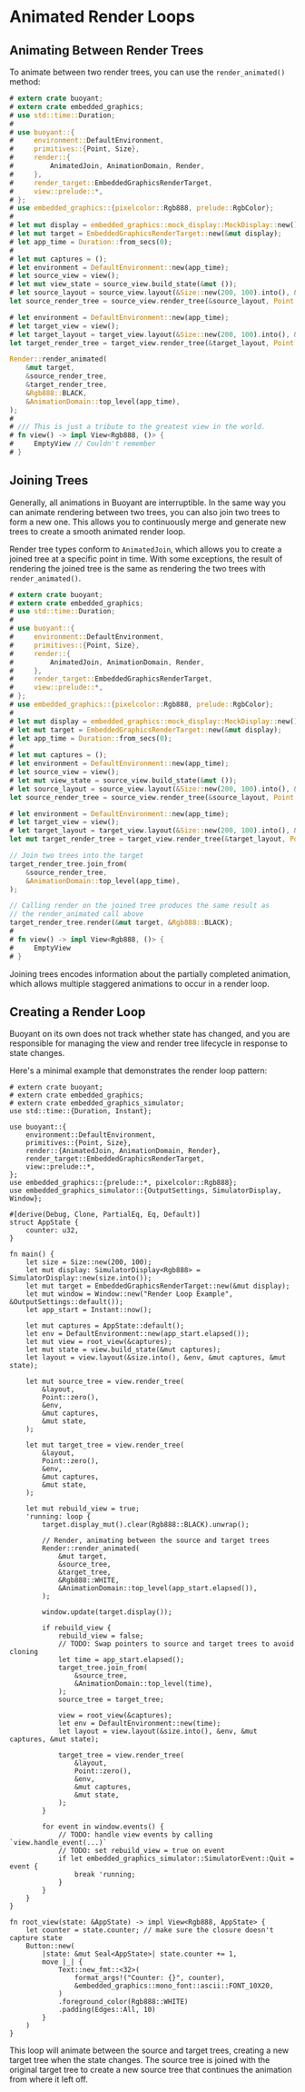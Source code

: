 # Animated Render Loops

## Animating Between Render Trees

To animate between two render trees, you can use the `render_animated()` method:

```rust
# extern crate buoyant;
# extern crate embedded_graphics;
# use std::time::Duration;
#
# use buoyant::{
#     environment::DefaultEnvironment,
#     primitives::{Point, Size},
#     render::{
#         AnimatedJoin, AnimationDomain, Render,
#     },
#     render_target::EmbeddedGraphicsRenderTarget,
#     view::prelude::*,
# };
# use embedded_graphics::{pixelcolor::Rgb888, prelude::RgbColor};
#
# let mut display = embedded_graphics::mock_display::MockDisplay::new();
# let mut target = EmbeddedGraphicsRenderTarget::new(&mut display);
# let app_time = Duration::from_secs(0);
#
# let mut captures = ();
# let environment = DefaultEnvironment::new(app_time);
# let source_view = view();
# let mut view_state = source_view.build_state(&mut ());
# let source_layout = source_view.layout(&Size::new(200, 100).into(), &environment, &mut captures, &mut view_state);
let source_render_tree = source_view.render_tree(&source_layout, Point::zero(), &environment, &mut captures, &mut view_state);

# let environment = DefaultEnvironment::new(app_time);
# let target_view = view();
# let target_layout = target_view.layout(&Size::new(200, 100).into(), &environment, &mut captures, &mut view_state);
let target_render_tree = target_view.render_tree(&target_layout, Point::zero(), &environment, &mut captures, &mut view_state);

Render::render_animated(
    &mut target,
    &source_render_tree,
    &target_render_tree,
    &Rgb888::BLACK,
    &AnimationDomain::top_level(app_time),
);
#
# /// This is just a tribute to the greatest view in the world.
# fn view() -> impl View<Rgb888, ()> {
#     EmptyView // Couldn't remember
# }
```

## Joining Trees

Generally, all animations in Buoyant are interruptible. In the same way you can animate
rendering between two trees, you can also join two trees to form a new one. This allows
you to continuously merge and generate new trees to create a smooth animated render loop.

Render tree types conform to `AnimatedJoin`, which allows you to create a joined tree
at a specific point in time. With some exceptions, the result of rendering the joined tree
is the same as rendering the two trees with `render_animated()`.

```rust
# extern crate buoyant;
# extern crate embedded_graphics;
# use std::time::Duration;
#
# use buoyant::{
#     environment::DefaultEnvironment,
#     primitives::{Point, Size},
#     render::{
#         AnimatedJoin, AnimationDomain, Render,
#     },
#     render_target::EmbeddedGraphicsRenderTarget,
#     view::prelude::*,
# };
# use embedded_graphics::{pixelcolor::Rgb888, prelude::RgbColor};
#
# let mut display = embedded_graphics::mock_display::MockDisplay::new();
# let mut target = EmbeddedGraphicsRenderTarget::new(&mut display);
# let app_time = Duration::from_secs(0);
#
# let mut captures = ();
# let environment = DefaultEnvironment::new(app_time);
# let source_view = view();
# let mut view_state = source_view.build_state(&mut ());
# let source_layout = source_view.layout(&Size::new(200, 100).into(), &environment, &mut captures, &mut view_state);
let source_render_tree = source_view.render_tree(&source_layout, Point::zero(), &environment, &mut captures, &mut view_state);

# let environment = DefaultEnvironment::new(app_time);
# let target_view = view();
# let target_layout = target_view.layout(&Size::new(200, 100).into(), &environment, &mut captures, &mut view_state);
let mut target_render_tree = target_view.render_tree(&target_layout, Point::zero(), &environment, &mut captures, &mut view_state);

// Join two trees into the target
target_render_tree.join_from(
    &source_render_tree,
    &AnimationDomain::top_level(app_time),
);

// Calling render on the joined tree produces the same result as
// the render_animated call above
target_render_tree.render(&mut target, &Rgb888::BLACK);
#
# fn view() -> impl View<Rgb888, ()> {
#     EmptyView
# }
```

Joining trees encodes information about the partially completed animation, which allows multiple
staggered animations to occur in a render loop.

## Creating a Render Loop

Buoyant on its own does not track whether state has changed, and you are responsible
for managing the view and render tree lifecycle in response to state changes.

Here's a minimal example that demonstrates the render loop pattern:

```rust,no_run
# extern crate buoyant;
# extern crate embedded_graphics;
# extern crate embedded_graphics_simulator;
use std::time::{Duration, Instant};

use buoyant::{
    environment::DefaultEnvironment,
    primitives::{Point, Size},
    render::{AnimatedJoin, AnimationDomain, Render},
    render_target::EmbeddedGraphicsRenderTarget,
    view::prelude::*,
};
use embedded_graphics::{prelude::*, pixelcolor::Rgb888};
use embedded_graphics_simulator::{OutputSettings, SimulatorDisplay, Window};

#[derive(Debug, Clone, PartialEq, Eq, Default)]
struct AppState {
    counter: u32,
}

fn main() {
    let size = Size::new(200, 100);
    let mut display: SimulatorDisplay<Rgb888> = SimulatorDisplay::new(size.into());
    let mut target = EmbeddedGraphicsRenderTarget::new(&mut display);
    let mut window = Window::new("Render Loop Example", &OutputSettings::default());
    let app_start = Instant::now();

    let mut captures = AppState::default();
    let env = DefaultEnvironment::new(app_start.elapsed());
    let mut view = root_view(&captures);
    let mut state = view.build_state(&mut captures);
    let layout = view.layout(&size.into(), &env, &mut captures, &mut state);

    let mut source_tree = view.render_tree(
        &layout,
        Point::zero(),
        &env,
        &mut captures,
        &mut state,
    );

    let mut target_tree = view.render_tree(
        &layout,
        Point::zero(),
        &env,
        &mut captures,
        &mut state,
    );

    let mut rebuild_view = true;
    'running: loop {
        target.display_mut().clear(Rgb888::BLACK).unwrap();

        // Render, animating between the source and target trees
        Render::render_animated(
            &mut target,
            &source_tree,
            &target_tree,
            &Rgb888::WHITE,
            &AnimationDomain::top_level(app_start.elapsed()),
        );

        window.update(target.display());

        if rebuild_view {
            rebuild_view = false;
            // TODO: Swap pointers to source and target trees to avoid cloning
            let time = app_start.elapsed();
            target_tree.join_from(
                &source_tree,
                &AnimationDomain::top_level(time),
            );
            source_tree = target_tree;

            view = root_view(&captures);
            let env = DefaultEnvironment::new(time);
            let layout = view.layout(&size.into(), &env, &mut captures, &mut state);

            target_tree = view.render_tree(
                &layout,
                Point::zero(),
                &env,
                &mut captures,
                &mut state,
            );
        }

        for event in window.events() {
            // TODO: handle view events by calling `view.handle_event(...)`
            // TODO: set rebuild_view = true on event
            if let embedded_graphics_simulator::SimulatorEvent::Quit = event {
                break 'running;
            }
        }
    }
}

fn root_view(state: &AppState) -> impl View<Rgb888, AppState> {
    let counter = state.counter; // make sure the closure doesn't capture state
    Button::new(
        |state: &mut Seal<AppState>| state.counter += 1,
        move |_| {
            Text::new_fmt::<32>(
                format_args!("Counter: {}", counter),
                &embedded_graphics::mono_font::ascii::FONT_10X20,
            )
            .foreground_color(Rgb888::WHITE)
            .padding(Edges::All, 10)
        }
    )
}
```

This loop will animate between the source and target trees, creating a new target tree when
the state changes. The source tree is joined with the original target tree to create a new
source tree that continues the animation from where it left off.
